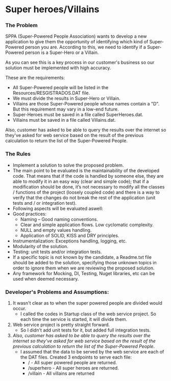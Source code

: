 # Super heroes/Villains

### The Problem
SPPA (Super-Powered People Association) wants to develop a new application to give them the opportunity of identifying which kind of Super-Powered person you are. According to this, we need to identify if a Super-Powered person is a Super-Hero or a Villain. 

As you can see this is a key process in our customer's business so our solution must be implemented with high accuracy.

These are the requirements:
-	All Super-Powered people will be listed in the Resources/RESGISTRADOS.DAT file.
-	We must divide the results in Super-Hero or Villain.
-	Villains are those Super-Powered people whose names contain a "D". But this requirement may vary in a low-end future.
-	Super-Heroes must be saved in a file called SuperHeroes.dat.
-	Villains must be saved in a file called Villains.dat.

Also, customer has asked to be able to query the results over the internet so they've asked for web service based on the result of the previous calculation to return the list of the Super-Powered People.

### The Rules
-	Implement a solution to solve the proposed problem.
-	The main point to be evaluated is the maintainability of the developed code. That means that if the code is handled by someone else, they are able to modify it in an easy way (clear and simple code); that if a modification should be done, it’s not necessary to modify all the classes / functions of the project (loosely coupled code) and there is a way to verify that the changes do not break the rest of the application (unit tests and / or integration test).
-	Following aspects will be evaluated aswell:
  -	Good practices:
    -	Naming – Good naming conventions.
    -	Clear and simple application flows. Low cyclomatic complexity.
    -	NULL and empty values handling.
    -	Application of SOLID, KISS and DRY principles.
  -	Instrumentalization: Exceptions handling, logging, etc.
  -	Modularity of the solution.
  -	Testing: unit tests and/or integration tests.
-	If a specific topic is not known by the candidate, a Readme.txt file should be added to the solution, specifying those unknown topics in order to ignore them when we are reviewing the proposed solution.
-	Any framework for Mocking, DI, Testing, Nuget libraries, etc can be used when deemed necessary.

### Developer's Problems and Assumptions:
1. It wasn't clear as to when the super powered people are divided would occur.
   - I called the codes in Startup class of the web service project. So each time the service is started, it will divide them.
2. Web service project is pretty straight forward.
   - So I didn't add unit tests for it, but added full integration tests.
3. *Also, customer has asked to be able to query the results over the internet so they've asked for web service based on the result of the previous calculation to return the list of the Super-Powered People.*
    - I assumed that the data to be served by the web service are each of the DAT files. Created 3 endpoints to serve each file:
	  - / - All super powered people are returned.
	  - /superhero - All super heroes are returned.
	  - /villain - All villains are returned
